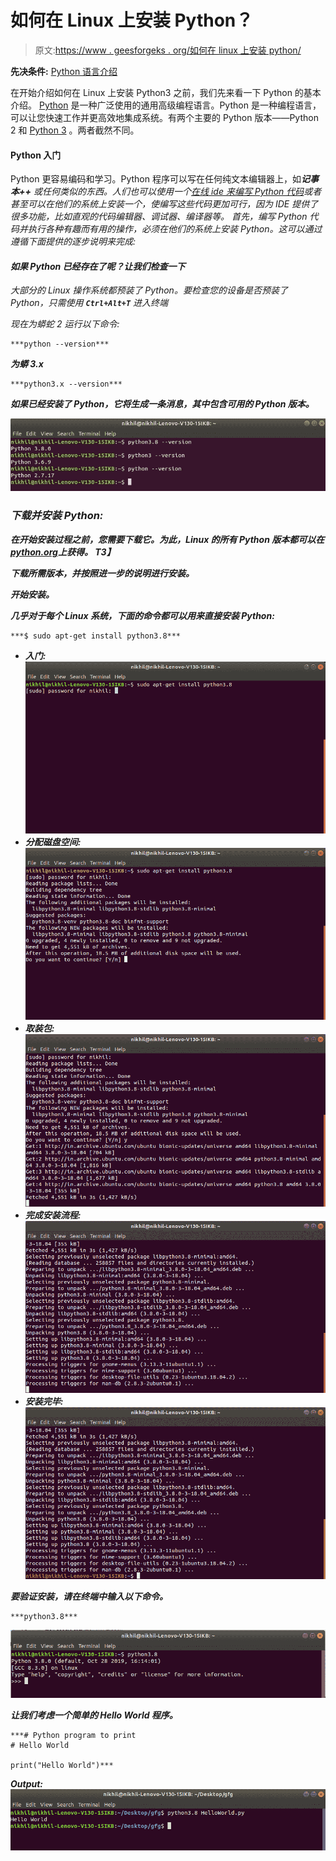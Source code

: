 # 如何在 Linux 上安装 Python？

> 原文:[https://www . geesforgeks . org/如何在 linux 上安装 python/](https://www.geeksforgeeks.org/how-to-install-python-on-linux/)

**先决条件:** [Python 语言介绍](https://www.geeksforgeeks.org/python-language-introduction/)

在开始介绍如何在 Linux 上安装 Python3 之前，我们先来看一下 Python 的基本介绍。 [Python](https://www.geeksforgeeks.org/python-programming-language/) 是一种广泛使用的通用高级编程语言。Python 是一种编程语言，可以让您快速工作并更高效地集成系统。有两个主要的 Python 版本——Python 2 和 [Python 3](https://www.geeksforgeeks.org/python-tutorial-learn-python-3-with-examples/) 。两者截然不同。

#### Python 入门

Python 更容易编码和学习。Python 程序可以写在任何纯文本编辑器上，如****记事本++*** 或任何类似的东西。人们也可以使用一个[在线 ide 来编写 Python 代码](https://ide.geeksforgeeks.org/index.php)或者甚至可以在他们的系统上安装一个，使编写这些代码更加可行，因为 IDE 提供了很多功能，比如直观的代码编辑器、调试器、编译器等。
首先，编写 Python 代码并执行各种有趣而有用的操作，必须在他们的系统上安装 Python。这可以通过遵循下面提供的逐步说明来完成:*

#### *如果 Python 已经存在了呢？让我们检查一下*

*大部分的 Linux 操作系统都预装了 Python。要检查您的设备是否预装了 Python，只需使用 **`Ctrl+Alt+T`** 进入终端*

*现在为蟒蛇 2 运行以下命令:* 

```
***python --version*** 
```

*****为蟒 3.x*****

```
***python3.x --version*** 
```

***如果已经安装了 Python，它将生成一条消息，其中包含可用的 Python 版本。***

***![Check-python-version-for-linux](img/ad46aa6e08d688c41863a0aee4f12ded.png)***

### ***下载并安装 Python:***

***在开始安装过程之前，您需要下载它。为此，Linux 的所有 Python 版本都可以在[python.org](https://www.python.org/)上获得。
T3】***

***下载所需版本，并按照进一步的说明进行安装。***

*****开始安装。*****

***几乎对于每个 Linux 系统，下面的命令都可以用来直接安装 Python:***

```
***$ sudo apt-get install python3.8*** 
```

*   *****入门:**
    ![Getting-Started](img/464145aa23995cc418ef74fbcf3066ff.png)***
*   *****分配磁盘空间:**
    ![Assigning-DiskSpace](img/7fe734012abb2b37c4fcc7c513722690.png)***
*   *****取装包:**
    ![Fetching-and-Installing-Packages](img/0a5d777e046c2dc3694d14f50fa1c3d7.png)***
*   *****完成安装流程:**
    ![Getting-through-the-installation-process](img/d5fa5680b486995d13c3c0aa6c95d4ac.png)***
*   *****安装完毕:**
    ![Finished-Installation](img/0a3ba89b75dbd9a799192c9a0a4438cd.png)***

***要验证安装，请在终端中输入以下命令。***

```
***python3.8*** 
```

***![To-check-if-installed-correctly](img/daf5b9a9fb47cdc82bf8989669b74e4b.png)***

***让我们考虑一个简单的 Hello World 程序。***

```
***# Python program to print
# Hello World

print("Hello World")***
```

*****Output:**![Hello-World-Python-Linux](img/6058035673b87504fc0242dd22c8fb00.png)***